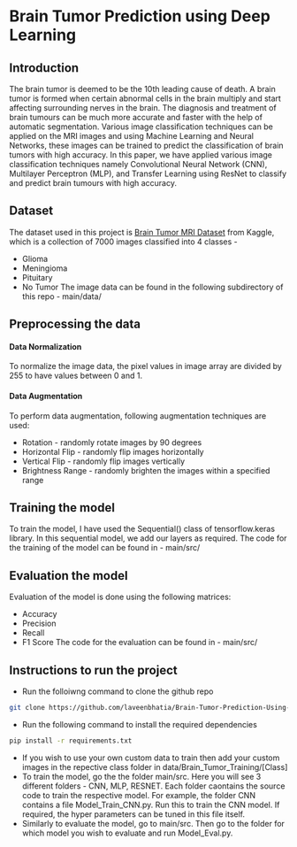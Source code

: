 # Brain Tumor Prediction using Deep Learning


## Introduction
The brain tumor is deemed to be the 10th leading cause of death. A brain tumor is formed when certain abnormal cells in the brain multiply and start affecting surrounding nerves in the brain. The diagnosis and treatment of brain tumours can be much more accurate and faster with the help of automatic segmentation. Various image classification techniques can be applied on the MRI images and using Machine Learning and Neural Networks, these images can be trained to predict the classification of brain tumors with high accuracy. In this paper, we have applied various image classification techniques namely Convolutional Neural Network (CNN), Multilayer Perceptron (MLP), and Transfer Learning using ResNet to classify and predict brain tumours with high accuracy.

## Dataset
The dataset used in this project is [Brain Tumor MRI Dataset](https://www.kaggle.com/datasets/masoudnickparvar/brain-tumor-mri-dataset) from Kaggle, which is a collection of 7000 images classified into 4 classes - 
* Glioma
* Meningioma
* Pituitary
* No Tumor
The image data can be found in the following subdirectory of this repo - main/data/

## Preprocessing the data
#### Data Normalization
To normalize the image data, the pixel values in image array are divided by 255 to have values between 0 and 1.
#### Data Augmentation
To perform data augmentation, following augmentation techniques are used:
* Rotation - randomly rotate images by 90 degrees
* Horizontal Flip - randomly flip images horizontally
* Vertical Flip - randomly flip images vertically
* Brightness Range - randomly brighten the images within a specified range

## Training the model
To train the model, I have used the Sequential() class of tensorflow.keras library. In this sequential model, we add our layers as required.
The code for the training of the model can be found in - main/src/

## Evaluation the model
Evaluation of the model is done using the following matrices:
* Accuracy
* Precision
* Recall
* F1 Score
The code for the evaluation can be found in - main/src/

## Instructions to run the project
* Run the folloiwng command to clone the github repo
```bash
git clone https://github.com/laveenbhatia/Brain-Tumor-Prediction-Using-Deep-Learning.git
```

* Run the following command to install the required dependencies
```bash
pip install -r requirements.txt
```

* If you wish to use your own custom data to train then add your custom images in the repective class folder in data/Brain_Tumor_Training/[Class]
* To train the model, go the the folder main/src. Here you will see 3 different folders - CNN, MLP, RESNET. Each folder caontains the source code to train the respective model. For example, the folder CNN contains a file Model_Train_CNN.py. Run this to train the CNN model. If required, the hyper parameters can be tuned in this file itself.
* Similarly to evaluate the model, go to main/src. Then go to the folder for which model you wish to evaluate and run Model_Eval.py.